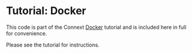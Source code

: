 # Tutorial: Docker

This code is part of the Connext
[Docker](https://community.rti.com/static/documentation/developers/learn/docker.html)
tutorial and is included here in full for convenience.

Please see the tutorial for instructions.
